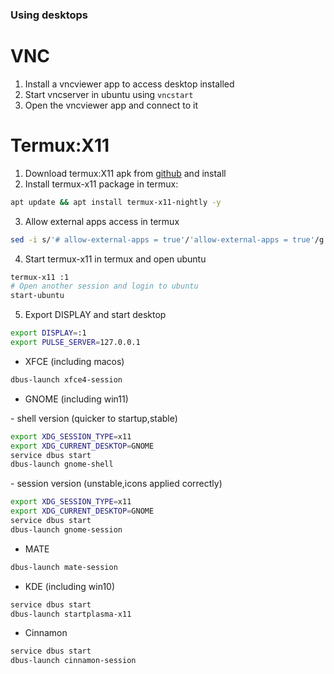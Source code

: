 ### Using desktops

# VNC 
1. Install a vncviewer app to access desktop installed
2. Start vncserver in ubuntu using `vncstart`
3. Open the vncviewer app and connect to it

# Termux:X11
1. Download termux:X11 apk from [github](https://github.com/termux/termux-x11/releases/latest) and install
2. Install termux-x11 package in termux:

```bash
apt update && apt install termux-x11-nightly -y
```

3. Allow external apps access in termux
```bash
sed -i s/'# allow-external-apps = true'/'allow-external-apps = true'/g ~/.termux/termux.properties
```

4. Start termux-x11 in termux and open ubuntu
```bash
termux-x11 :1
# Open another session and login to ubuntu
start-ubuntu
```

5. Export DISPLAY and start desktop
```bash
export DISPLAY=:1
export PULSE_SERVER=127.0.0.1
```

- XFCE (including macos)
```bash
dbus-launch xfce4-session
```

- GNOME (including win11)
<p> - shell version (quicker to startup,stable) </p>

```bash
export XDG_SESSION_TYPE=x11
export XDG_CURRENT_DESKTOP=GNOME
service dbus start
dbus-launch gnome-shell
```
<p> - session version (unstable,icons applied correctly)</p>

```bash
export XDG_SESSION_TYPE=x11
export XDG_CURRENT_DESKTOP=GNOME
service dbus start
dbus-launch gnome-session
```

- MATE
```bash
dbus-launch mate-session
```

- KDE (including win10)
```bash
service dbus start
dbus-launch startplasma-x11
```

- Cinnamon
```bash
service dbus start
dbus-launch cinnamon-session
```

 
